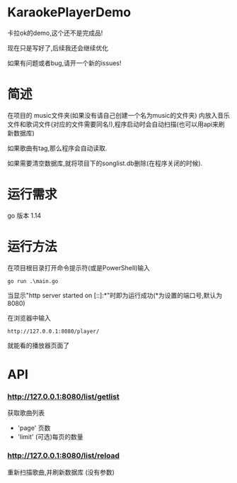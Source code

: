 # KaraokePlayerDemo

卡拉ok的demo,这个还不是完成品!

现在只是写好了,后续我还会继续优化

如果有问题或者bug,请开一个新的issues!

# 简述
在项目的 music文件夹(如果没有请自己创建一个名为music的文件夹) 内放入音乐文件和歌词文件(对应的文件需要同名!),程序启动时会自动扫描(也可以用api来刷新数据库)

如果歌曲有tag,那么程序会自动读取.

如果需要清空数据库,就将项目下的songlist.db删除(在程序关闭的时候).

# 运行需求
go 版本 1.14

# 运行方法
在项目根目录打开命令提示符(或是PowerShell)输入
```
go run .\main.go
```
当显示"http server started on [::]:*"时即为运行成功(*为设置的端口号,默认为8080)

在浏览器中输入
```
http://127.0.0.1:8080/player/
```
就能看的播放器页面了

# API
### http://127.0.0.1:8080/list/getlist
获取歌曲列表
- 'page'  页数
- 'limit' (可选)每页的数量

### http://127.0.0.1:8080/list/reload
重新扫描歌曲,并刷新数据库 (没有参数)
